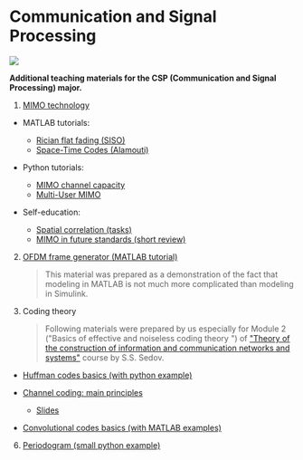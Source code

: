 # Communication and Signal Processing 

![](https://griat.kai.ru/documents/11766/5832734/GRIAT_Logo_small.png/b7879498-3575-4797-b725-f0e7eef9103e?t=1489845157157)

**Additional teaching materials for the CSP (Communication and Signal Processing) major.** 

1. [MIMO technology](https://github.com/kirlf/CSP/blob/master/MIMO/README.md)

- MATLAB tutorials:
    * [Rician flat fading (SISO)](https://nbviewer.jupyter.org/gist/kirlf/4328eb389b3ddc9a0c350eaed468f870)
    * [Space-Time Codes (Alamouti)](https://nbviewer.jupyter.org/github/kirlf/CSP/blob/master/MIMO/Alamouti.ipynb)

- Python tutorials:
    * [MIMO channel capacity](https://nbviewer.jupyter.org/github/kirlf/CSP/blob/master/MIMO/MIMO%20Capacity.ipynb)
    * [Multi-User MIMO](https://nbviewer.jupyter.org/github/kirlf/CSP/blob/master/MIMO/BlockDiagonalization.ipynb)

- Self-education:
    * [Spatial correlation (tasks)](https://nbviewer.jupyter.org/github/kirlf/CSP/blob/master/MIMO/Spatial_Correlation.ipynb)
    * [MIMO in future standards (short review)](https://github.com/kirlf/CSP/blob/master/MIMO/Outlloks.md)

2. [OFDM frame generator (MATLAB tutorial)](https://github.com/kirlf/CSP/tree/master/Different/OFDM)
    
   > This material was prepared as a demonstration of the fact that modeling in MATLAB is not much more complicated than modeling in Simulink.

3. Coding theory
   > Following materials were prepared by us especially for Module 2 ("Basics of effective and noiseless coding theory
") of ["Theory of the construction of information and communication networks and systems"](http://e.kai.ru/%D0%B3%D0%B5%D1%80%D0%BC%D0%B0%D0%BD%D0%BE-%D1%80%D0%BE%D1%81%D1%81%D0%B8%D0%B9%D1%81%D0%BA%D0%B8%D0%B9-%D0%B8%D0%BD%D1%81%D1%82%D0%B8%D1%82%D1%83%D1%82-%D0%BD%D0%BE%D0%B2%D1%8B%D1%85-%D1%82%D0%B5/) course by S.S. Sedov.

* [Huffman codes basics (with python example)](https://nbviewer.jupyter.org/format/slides/gist/kirlf/2eb242f225f9bfed4ecbfc8e1e2f5f71/Huffman%20codes.ipynb#/)

* [Channel coding: main principles](https://github.com/kirlf/CSP/blob/master/FEC/README.md)
   * [Slides](https://speakerdeck.com/kirlf/channel-coding-schemes)

* [Convolutional codes basics (with MATLAB examples)](https://github.com/kirlf/CSP/blob/master/FEC/Convolutional%20codes%20intro.md)

   
    
6. [Periodogram (small python example)](https://commons.wikimedia.org/wiki/File:Periodogram_windows.png)
